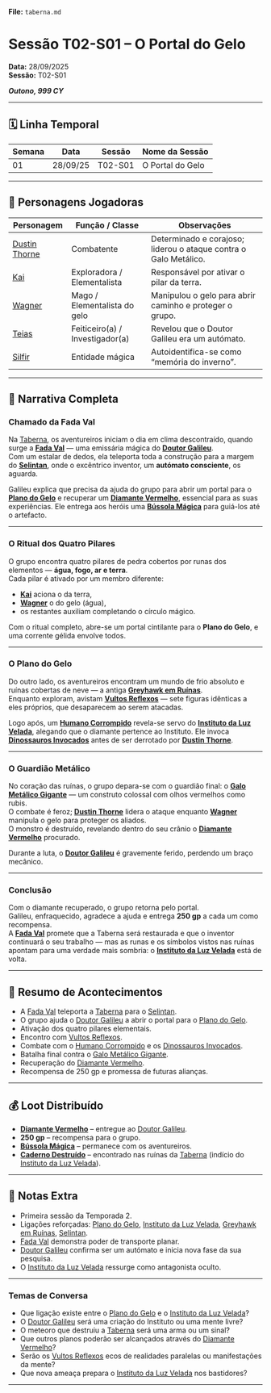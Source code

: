 **File:** `taberna.md`
# Sessão T02-S01 – O Portal do Gelo  
**Data:** 28/09/2025  
**Sessão:** T02-S01  

***Outono, 999 CY***

---

## 🗓 Linha Temporal
| Semana | Data       | Sessão   | Nome da Sessão       |
|--------|-------------|----------|----------------------|
| 01     | 28/09/25    | T02-S01  | O Portal do Gelo     |

---

## 👥 Personagens Jogadoras
| Personagem                           | Função / Classe                 | Observações                                                      |
| ------------------------------------ | ------------------------------- | ---------------------------------------------------------------- |
| [Dustin Thorne](pc_dustin_thorne.md) | Combatente                      | Determinado e corajoso; liderou o ataque contra o Galo Metálico. |
| [Kai](pc_kai.md)                     | Exploradora / Elementalista     | Responsável por ativar o pilar da terra.                         |
| [Wagner](pc_wagner.md)               | Mago / Elementalista do gelo    | Manipulou o gelo para abrir caminho e proteger o grupo.          |
| [Teias](pc_teias.md)                 | Feiticeiro(a) / Investigador(a) | Revelou que o Doutor Galileu era um autómato.                    |
| [Silfir](pc_silfir.md)               | Entidade mágica                 | Autoidentifica-se como “memória do inverno”.                     |

---

## 📖 Narrativa Completa

### Chamado da Fada Val
Na [Taberna](taberna.md), os aventureiros iniciam o dia em clima descontraído, quando surge a **[Fada Val](fada_val.md)** — uma emissária mágica do **[Doutor Galileu](doutor_galileu.md)**.  
Com um estalar de dedos, ela teleporta toda a construção para a margem do **[Selintan](selintan.md)**, onde o excêntrico inventor, um **autómato consciente**, os aguarda.

Galileu explica que precisa da ajuda do grupo para abrir um portal para o **[Plano do Gelo](ice_plan.md)** e recuperar um **[Diamante Vermelho](red_diamond.md)**, essencial para as suas experiências. Ele entrega aos heróis uma **[Bússola Mágica](magic_compass.md)** para guiá-los até o artefacto.

---

### O Ritual dos Quatro Pilares
O grupo encontra quatro pilares de pedra cobertos por runas dos elementos — **água, fogo, ar e terra**.  
Cada pilar é ativado por um membro diferente:  
- **[Kai](pc_kai.md)** aciona o da terra,  
- **[Wagner](pc_wagner.md)** o do gelo (água),  
- os restantes auxiliam completando o círculo mágico.  

Com o ritual completo, abre-se um portal cintilante para o **Plano do Gelo**, e uma corrente gélida envolve todos.

---

### O Plano do Gelo
Do outro lado, os aventureiros encontram um mundo de frio absoluto e ruínas cobertas de neve — a antiga **[Greyhawk em Ruínas](greyhawk_ruins.md)**.  
Enquanto exploram, avistam **[Vultos Reflexos](vultos_reflexos.md)** — sete figuras idênticas a eles próprios, que desaparecem ao serem atacadas.

Logo após, um **[Humano Corrompido](corrupt_human.md)** revela-se servo do **[Instituto da Luz Velada](instituto_da_luz_velada.md)**, alegando que o diamante pertence ao Instituto. Ele invoca **[Dinossauros Invocados](dinossauros_invocados.md)** antes de ser derrotado por **[Dustin Thorne](pc_dustin_thorne.md)**.

---

### O Guardião Metálico
No coração das ruínas, o grupo depara-se com o guardião final: o **[Galo Metálico Gigante](galo_metalico_gigante.md)** — um construto colossal com olhos vermelhos como rubis.  
O combate é feroz; **[Dustin Thorne](pc_dustin_thorne.md)** lidera o ataque enquanto **[Wagner](pc_wagner.md)** manipula o gelo para proteger os aliados.  
O monstro é destruído, revelando dentro do seu crânio o **[Diamante Vermelho](red_diamond.md)** procurado.

Durante a luta, o **[Doutor Galileu](doutor_galileu.md)** é gravemente ferido, perdendo um braço mecânico.

---

### Conclusão
Com o diamante recuperado, o grupo retorna pelo portal.  
Galileu, enfraquecido, agradece a ajuda e entrega **250 gp** a cada um como recompensa.  
A **[Fada Val](fada_val.md)** promete que a Taberna será restaurada e que o inventor continuará o seu trabalho — mas as runas e os símbolos vistos nas ruínas apontam para uma verdade mais sombria: o **[Instituto da Luz Velada](instituto_da_luz_velada.md)** está de volta.

---

## 🎲 Resumo de Acontecimentos
- A [Fada Val](fada_val.md) teleporta a [Taberna](taberna.md) para o [Selintan](selintan.md).  
- O grupo ajuda o [Doutor Galileu](doutor_galileu.md) a abrir o portal para o [Plano do Gelo](ice_plan.md).  
- Ativação dos quatro pilares elementais.  
- Encontro com [Vultos Reflexos](vultos_reflexos.md).  
- Combate com o [Humano Corrompido](corrupt_human.md) e os [Dinossauros Invocados](dinossauros_invocados.md).  
- Batalha final contra o [Galo Metálico Gigante](galo_metalico_gigante.md).  
- Recuperação do [Diamante Vermelho](red_diamond.md).  
- Recompensa de 250 gp e promessa de futuras alianças.  

---

## 💰 Loot Distribuído
- **[Diamante Vermelho](red_diamond.md)** – entregue ao [Doutor Galileu](doutor_galileu.md).  
- **250 gp** – recompensa para o grupo.  
- **[Bússola Mágica](magic_compass.md)** – permanece com os aventureiros.  
- **[Caderno Destruído](ruined_book.md)** – encontrado nas ruínas da [Taberna](taberna.md) (indício do [Instituto da Luz Velada](instituto_da_luz_velada.md)).  

---

## 🧾 Notas Extra
- Primeira sessão da Temporada 2.  
- Ligações reforçadas: [Plano do Gelo](ice_plan.md), [Instituto da Luz Velada](instituto_da_luz_velada.md), [Greyhawk em Ruínas](greyhawk_ruins.md), [Selintan](selintan.md).  
- [Fada Val](fada_val.md) demonstra poder de transporte planar.  
- [Doutor Galileu](doutor_galileu.md) confirma ser um autómato e inicia nova fase da sua pesquisa.  
- O [Instituto da Luz Velada](instituto_da_luz_velada.md) ressurge como antagonista oculto.  

---

### Temas de Conversa
- Que ligação existe entre o [Plano do Gelo](ice_plan.md) e o [Instituto da Luz Velada](instituto_da_luz_velada.md)?  
- O [Doutor Galileu](doutor_galileu.md) será uma criação do Instituto ou uma mente livre?  
- O meteoro que destruiu a [Taberna](taberna.md) será uma arma ou um sinal?  
- Que outros planos poderão ser alcançados através do [Diamante Vermelho](red_diamond.md)?  
- Serão os [Vultos Reflexos](vultos_reflexos.md) ecos de realidades paralelas ou manifestações da mente?  
- Que nova ameaça prepara o [Instituto da Luz Velada](instituto_da_luz_velada.md) nos bastidores?

---